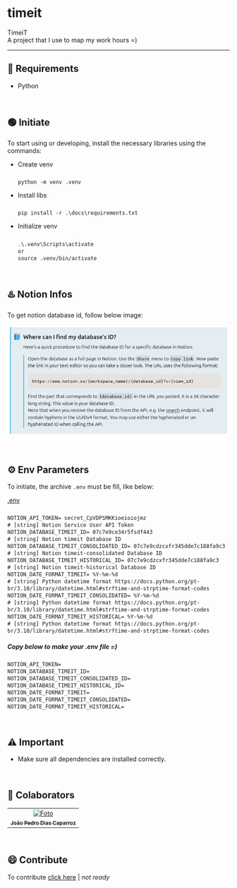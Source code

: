 # timeit
TimeiT\
A project that I use to map my work hours =)

---

## 🔩 Requirements

- Python

<br> 

## 🟢 Initiate
To start using or developing, install the necessary libraries using the commands:


* Create venv
  #####
      python -m venv .venv

* Install libs
  #####
      pip install -r .\docs\requirements.txt

* Initialize venv
  #####
      .\.venv\Scripts\activate
      or
      source .venv/bin/activate


<br> 

## ♨️ Notion Infos

To get notion database id, follow below image:

![database-id](./docs/images/notion-database-id-tutorial.png)


<br> 

## ⚙️ Env Parameters

To initiate, the archive `.env` must be fill, like below:

[.env](/.env)
#####
    NOTION_API_TOKEN= secret_CpVDPSMKKioeioiojmz                                   # [string] Notion Service User API Token
    NOTION_DATABASE_TIMEIT_ID= 07c7e9ce34r5fsdf443                                 # [string] Notion timeit Database ID
    NOTION_DATABASE_TIMEIT_CONSOLIDATED_ID= 07c7e9cdzcxfr345dde7c188fa9c3          # [string] Notion timeit-consolidated Database ID
    NOTION_DATABASE_TIMEIT_HISTORICAL_ID= 07c7e9cdzcxfr345dde7c188fa9c3            # [string] Notion timeit-historical Database ID
    NOTION_DATE_FORMAT_TIMEIT= %Y-%m-%d                                            # [string] Python datetime format https://docs.python.org/pt-br/3.10/library/datetime.html#strftime-and-strptime-format-codes
    NOTION_DATE_FORMAT_TIMEIT_CONSOLIDATED= %Y-%m-%d                               # [string] Python datetime format https://docs.python.org/pt-br/3.10/library/datetime.html#strftime-and-strptime-format-codes
    NOTION_DATE_FORMAT_TIMEIT_HISTORICAL= %Y-%m-%d                                 # [string] Python datetime format https://docs.python.org/pt-br/3.10/library/datetime.html#strftime-and-strptime-format-codes

##### Copy below to make your .env file =)
    NOTION_API_TOKEN= 
    NOTION_DATABASE_TIMEIT_ID=
    NOTION_DATABASE_TIMEIT_CONSOLIDATED_ID=
    NOTION_DATABASE_TIMEIT_HISTORICAL_ID=
    NOTION_DATE_FORMAT_TIMEIT=
    NOTION_DATE_FORMAT_TIMEIT_CONSOLIDATED=
    NOTION_DATE_FORMAT_TIMEIT_HISTORICAL=

<br> 

## ⚠️ Important

- Make sure all dependencies are installed correctly.

<br> 

## 🤝 Colaborators

<table>
  <tr>
    <td align="center">
      <a href="https://www.linkedin.com/in/jo%C3%A3o-pedro-dias-caparroz-2b19a1161/" title="Linkedin Profile Icon">
        <img src="https://media.licdn.com/dms/image/v2/C4D03AQHVyVT6CT6TFQ/profile-displayphoto-shrink_200_200/profile-displayphoto-shrink_200_200/0/1595939105632?e=1732752000&v=beta&t=IxmqGs3mtw5IkJFTvHcYBgT6zm5gRCW1mRRfr5sV2wo" width="100px;" alt="Foto"/><br>
        <sub>
          <b>João Pedro Dias Caparroz</b>
        </sub>
      </a>
    </td>
  </tr>
</table>

<br>

## 😄 Contribute

To contribute [click here](/docs/CONTRIBUTING.md) | *not ready*